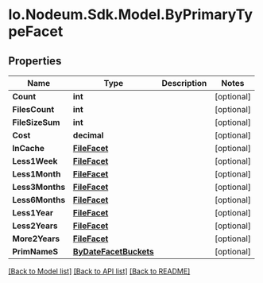 # Io.Nodeum.Sdk.Model.ByPrimaryTypeFacet
## Properties

Name | Type | Description | Notes
------------ | ------------- | ------------- | -------------
**Count** | **int** |  | [optional] 
**FilesCount** | **int** |  | [optional] 
**FileSizeSum** | **int** |  | [optional] 
**Cost** | **decimal** |  | [optional] 
**InCache** | [**FileFacet**](FileFacet.md) |  | [optional] 
**Less1Week** | [**FileFacet**](FileFacet.md) |  | [optional] 
**Less1Month** | [**FileFacet**](FileFacet.md) |  | [optional] 
**Less3Months** | [**FileFacet**](FileFacet.md) |  | [optional] 
**Less6Months** | [**FileFacet**](FileFacet.md) |  | [optional] 
**Less1Year** | [**FileFacet**](FileFacet.md) |  | [optional] 
**Less2Years** | [**FileFacet**](FileFacet.md) |  | [optional] 
**More2Years** | [**FileFacet**](FileFacet.md) |  | [optional] 
**PrimNameS** | [**ByDateFacetBuckets**](ByDateFacetBuckets.md) |  | [optional] 

[[Back to Model list]](../README.md#documentation-for-models) [[Back to API list]](../README.md#documentation-for-api-endpoints) [[Back to README]](../README.md)

